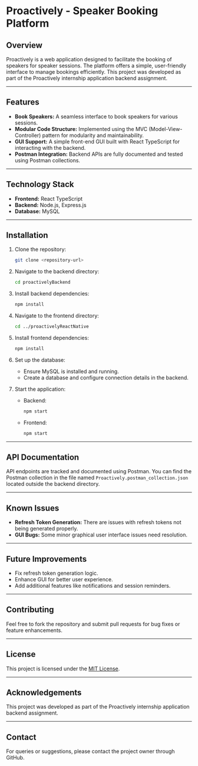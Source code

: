 # Proactively - Speaker Booking Platform

## Overview

Proactively is a web application designed to facilitate the booking of speakers for speaker sessions. The platform offers a simple, user-friendly interface to manage bookings efficiently. This project was developed as part of the Proactively internship application backend assignment.

---

## Features

- **Book Speakers:** A seamless interface to book speakers for various sessions.
- **Modular Code Structure:** Implemented using the MVC (Model-View-Controller) pattern for modularity and maintainability.
- **GUI Support:** A simple front-end GUI built with React TypeScript for interacting with the backend.
- **Postman Integration:** Backend APIs are fully documented and tested using Postman collections.

---

## Technology Stack

- **Frontend:** React TypeScript
- **Backend:** Node.js, Express.js
- **Database:** MySQL

---

## Installation

1. Clone the repository:

   ```bash
   git clone <repository-url>
   ```

2. Navigate to the backend directory:

   ```bash
   cd proactivelyBackend
   ```

3. Install backend dependencies:

   ```bash
   npm install
   ```

4. Navigate to the frontend directory:

   ```bash
   cd ../proactivelyReactNative
   ```

5. Install frontend dependencies:

   ```bash
   npm install
   ```

6. Set up the database:

   - Ensure MySQL is installed and running.
   - Create a database and configure connection details in the backend.

7. Start the application:
   - Backend:
     ```bash
     npm start
     ```
   - Frontend:
     ```bash
     npm start
     ```

---

## API Documentation

API endpoints are tracked and documented using Postman. You can find the Postman collection in the file named `Proactively.postman_collection.json` located outside the backend directory.

---

## Known Issues

- **Refresh Token Generation:** There are issues with refresh tokens not being generated properly.
- **GUI Bugs:** Some minor graphical user interface issues need resolution.

---

## Future Improvements

- Fix refresh token generation logic.
- Enhance GUI for better user experience.
- Add additional features like notifications and session reminders.

---

## Contributing

Feel free to fork the repository and submit pull requests for bug fixes or feature enhancements.

---

## License

This project is licensed under the [MIT License](LICENSE).

---

## Acknowledgements

This project was developed as part of the Proactively internship application backend assignment.

---

## Contact

For queries or suggestions, please contact the project owner through GitHub.
